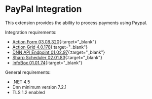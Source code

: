 # PayPal Integration

This extension provides the ability to process payments using Paypal.

Integration requirements:

* [Action Form 03.08.320](https://www.dnnsharp.com/dnn/modules/action-form-builder){:target="_blank"}
* [Action Grid 4.0.178](https://www.dnnsharp.com/dnn/modules/action-grid-table-data){:target="_blank"}
* [DNN API Endpoint 01.02.97](https://www.dnnsharp.com/dnn/modules/custom-dnn-api-endpoint){:target="_blank"}
* [Sharp Scheduler 02.01.83](https://www.dnnsharp.com/dnn/modules/sharp-task-scheduler){:target="_blank"}
* [InfoBox 01.01.74](https://www.dnnsharp.com/dnn/modules/infobox){:target="_blank"}

General requirements:

* .NET 4.5
* Dnn minimum version 7.2.1
* TLS 1.2 enabled